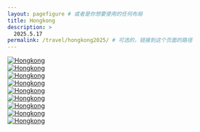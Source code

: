 ```yaml
---
layout: pagefigure # 或者是你想要使用的任何布局
title: Hongkong
description: >
  2025.5.17
permalink: /travel/hongkong2025/ # 可选的，链接到这个页面的路径
---
```


<div class="figure-grid">
<div class="figure-grid-sizer"></div>
<div class="figure-grid-item">
        <a href="https://travelfigure.rayleigh-lin.top/2025/Hongkong/_RAY6326.webp" data-lightbox="roadtrip" class="image-link">
        <img class="lozad" 
             data-src="https://travelfigure.rayleigh-lin.top/2025/HongkongC/_RAY6326.webp"
             alt="Hongkong"/>
        </a>
</div>
<div class="figure-grid-item">
        <a href="https://travelfigure.rayleigh-lin.top/2025/Hongkong/_RAY6301.webp" data-lightbox="roadtrip" class="image-link">
        <img class="lozad" 
             data-src="https://travelfigure.rayleigh-lin.top/2025/HongkongC/_RAY6301.webp"
             alt="Hongkong"/>
        </a>
</div>
<div class="figure-grid-item">
        <a href="https://travelfigure.rayleigh-lin.top/2025/Hongkong/_RAY6287.webp" data-lightbox="roadtrip" class="image-link">
        <img class="lozad" 
             data-src="https://travelfigure.rayleigh-lin.top/2025/HongkongC/_RAY6287.webp"
             alt="Hongkong"/>
        </a>
</div>
<div class="figure-grid-item">
        <a href="https://travelfigure.rayleigh-lin.top/2025/Hongkong/_RAY6359.webp" data-lightbox="roadtrip" class="image-link">
        <img class="lozad" 
             data-src="https://travelfigure.rayleigh-lin.top/2025/HongkongC/_RAY6359.webp"
             alt="Hongkong"/>
        </a>
</div>
<div class="figure-grid-item">
        <a href="https://travelfigure.rayleigh-lin.top/2025/Hongkong/_RAY6322.webp" data-lightbox="roadtrip" class="image-link">
        <img class="lozad" 
             data-src="https://travelfigure.rayleigh-lin.top/2025/HongkongC/_RAY6322.webp"
             alt="Hongkong"/>
        </a>
</div>
<div class="figure-grid-item">
        <a href="https://travelfigure.rayleigh-lin.top/2025/Hongkong/_RAY6328.webp" data-lightbox="roadtrip" class="image-link">
        <img class="lozad" 
             data-src="https://travelfigure.rayleigh-lin.top/2025/HongkongC/_RAY6328.webp"
             alt="Hongkong"/>
        </a>
</div>
<div class="figure-grid-item">
        <a href="https://travelfigure.rayleigh-lin.top/2025/Hongkong/_RAY6313.webp" data-lightbox="roadtrip" class="image-link">
        <img class="lozad" 
             data-src="https://travelfigure.rayleigh-lin.top/2025/HongkongC/_RAY6313.webp"
             alt="Hongkong"/>
        </a>
</div>
</div>

<div class="film-grid" data-type="film">
  <div class="film-grid-sizer"></div>
<div class="film-grid-item">
        <a href="https://travelfigure.rayleigh-lin.top/2025/Hongkong/62.webp" data-lightbox="roadtrip" class="image-link">
        <img class="lozad" 
             data-src="https://travelfigure.rayleigh-lin.top/2025/HongkongC/62.webp"
             alt="Hongkong"/>
        </a>
</div>
<div class="film-grid-item">
        <a href="https://travelfigure.rayleigh-lin.top/2025/Hongkong/63.webp" data-lightbox="roadtrip" class="image-link">
        <img class="lozad" 
             data-src="https://travelfigure.rayleigh-lin.top/2025/HongkongC/63.webp"
             alt="Hongkong"/>
        </a>
</div>
</div>